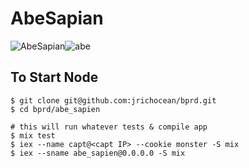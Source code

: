 # AbeSapian
![AbeSapian](https://cldup.com/QXXerR5Km5.png)![abe](https://cldup.com/9kllkT2K8X.jpeg)

## To Start Node

```shell
$ git clone git@github.com:jrichocean/bprd.git
$ cd bprd/abe_sapien

# this will run whatever tests & compile app
$ mix test
$ iex --name capt@<capt IP> --cookie monster -S mix
$ iex --sname abe_sapien@0.0.0.0 -S mix
```
